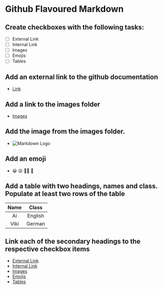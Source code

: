 # Github Flavoured Markdown
## Create checkboxes with the following tasks:
* [ ]  External Link
* [ ]  Internal Link
* [ ]  Images
* [ ]  Emojis
* [ ]  Tables

<a name="ExternalLink"> </a>
## Add an external link to the github documentation 

- [Link](https://help.github.com/en)

<a name="InternalLink"> </a>
## Add a link to the images folder

- [Images](https://github.com/FBW-23-E10/013-bdl-github-flavoured-markdown-AiTrinh303/tree/main/images)

<a name="Images"> </a>
## Add the image from the images folder.
- ![Markdown Logo](https://github.com/FBW-23-E10/013-bdl-github-flavoured-markdown-Hafezalaa/blob/main/images/logo.png)

<a name="Emojis"> </a>
## Add an emoji
- 	:grinning: :stuck_out_tongue_winking_eye:	:face_with_spiral_eyes: :pleading_face:

<a name="Tables"> </a>
## Add a table with two headings, names and class. Populate at least two rows of the table
| Name | Class         | 
| :--: | :-----------: | 
| Ai   | English       | 
| Viki | German        | 

## Link each of the secondary headings to the respective checkbox items
- [External Link](#ExternalLink)
- [Internal Link](#InternalLink)
- [Images](#Images)
- [Emojis](#Emojis)
- [Tables](#Tables)
  
